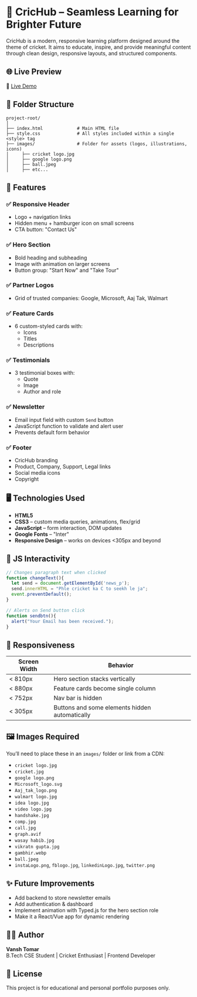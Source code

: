 
# 🏏 CricHub – Seamless Learning for Brighter Future

CricHub is a modern, responsive learning platform designed around the theme of cricket. It aims to educate, inspire, and provide meaningful content through clean design, responsive layouts, and structured components.

## 🌐 Live Preview

🔗 [Live Demo](https://vanshtomar18.github.io/crichub/)

## 📁 Folder Structure

```
project-root/
│
├── index.html             # Main HTML file
├── style.css              # All styles included within a single <style> tag
├── images/                # Folder for assets (logos, illustrations, icons)
│     ├── cricket logo.jpg
│     ├── google logo.png
│     ├── ball.jpeg
│     ├── etc...
```

## 📌 Features

### ✅ Responsive Header
- Logo + navigation links
- Hidden menu + hamburger icon on small screens
- CTA button: "Contact Us"

### ✅ Hero Section
- Bold heading and subheading
- Image with animation on larger screens
- Button group: "Start Now" and "Take Tour"

### ✅ Partner Logos
- Grid of trusted companies: Google, Microsoft, Aaj Tak, Walmart

### ✅ Feature Cards
- 6 custom-styled cards with:
  - Icons
  - Titles
  - Descriptions

### ✅ Testimonials
- 3 testimonial boxes with:
  - Quote
  - Image
  - Author and role

### ✅ Newsletter
- Email input field with custom `Send` button
- JavaScript function to validate and alert user
- Prevents default form behavior

### ✅ Footer
- CricHub branding
- Product, Company, Support, Legal links
- Social media icons
- Copyright

## 🖥️ Technologies Used

- **HTML5**
- **CSS3** – custom media queries, animations, flex/grid
- **JavaScript** – form interaction, DOM updates
- **Google Fonts** – "Inter"
- **Responsive Design** – works on devices <305px and beyond

## 🧠 JS Interactivity

```js
// Changes paragraph text when clicked
function changeText(){
  let send = document.getElementById('news_p');
  send.innerHTML = "Phle cricket ka C to seekh le ja";
  event.preventDefault();
}

// Alerts on Send button click
function sendbtn(){
  alert("Your Email has been received.");
}
```

## 📱 Responsiveness

| Screen Width      | Behavior                                       |
|-------------------|------------------------------------------------|
| < 810px           | Hero section stacks vertically                |
| < 880px           | Feature cards become single column            |
| < 752px           | Nav bar is hidden                              |
| < 305px           | Buttons and some elements hidden automatically |

## 🖼️ Images Required

You’ll need to place these in an `images/` folder or link from a CDN:

- `cricket logo.jpg`
- `cricket.jpg`
- `google logo.png`
- `Microsoft_logo.svg`
- `Aaj_tak_logo.png`
- `walmart logo.jpg`
- `idea logo.jpg`
- `video logo.jpg`
- `handshake.jpg`
- `comp.jpg`
- `call.jpg`
- `graph.avif`
- `wasay habib.jpg`
- `vikratn gupta.jpg`
- `gambhir.webp`
- `ball.jpeg`
- `instaLogo.png`, `fblogo.jpg`, `linkedinLogo.jpg`, `twitter.png`

## ✨ Future Improvements

- Add backend to store newsletter emails
- Add authentication & dashboard
- Implement animation with Typed.js for the hero section role
- Make it a React/Vue app for dynamic rendering

## 🧑‍💻 Author

**Vansh Tomar**  
B.Tech CSE Student | Cricket Enthusiast | Frontend Developer

## 📄 License

This project is for educational and personal portfolio purposes only.
